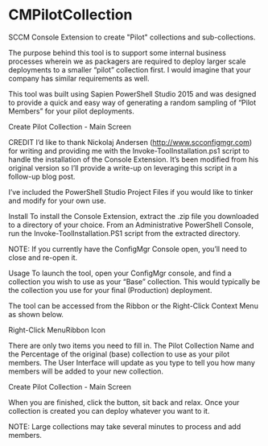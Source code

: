 # CMPilotCollection
SCCM Console Extension to create "Pilot" collections and sub-collections.

The purpose behind this tool is to support some internal business processes wherein we as packagers are required to deploy larger scale deployments to a smaller “pilot” collection first.  I would imagine that your company has similar requirements as well.

This tool was built using Sapien PowerShell Studio 2015 and was designed to provide a quick and easy way of generating a random sampling of “Pilot Members” for your pilot deployments.

Create Pilot Collection - Main Screen

CREDIT
I’d like to thank Nickolaj Andersen (http://www.scconfigmgr.com) for writing and providing me with the Invoke-ToolInstallation.ps1 script to handle the installation of the Console Extension.  It’s been modified from his original version so I’ll provide a write-up on leveraging this script in a follow-up blog post.


I’ve included the PowerShell Studio Project Files if you would like to tinker and modify for your own use.

Install
To install the Console Extension, extract the .zip file you downloaded to a directory of your choice.  From an Administrative PowerShell Console, run the Invoke-ToolInstallation.PS1 script from the extracted directory.

NOTE: If you currently have the ConfigMgr Console open, you’ll need to close and re-open it.

Usage
To launch the tool, open your ConfigMgr console, and find a collection you wish to use as your “Base” collection.  This would typically be the collection you use for your final (Production) deployment.

The tool can be accessed from the Ribbon or the Right-Click Context Menu as shown below.

Right-Click MenuRibbon Icon

There are only two items you need to fill in.  The Pilot Collection Name and the Percentage of the original (base) collection to use as your pilot members.  The User Interface will update as you type to tell you how many members will be added to your new collection.

Create Pilot Collection - Main Screen

When you are finished, click the button, sit back and relax.  Once your collection is created you can deploy whatever you want to it.

NOTE: Large collections may take several minutes to process and add members.
